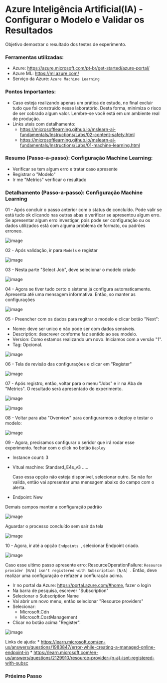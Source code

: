 # Azure Inteligência Artificial(IA) - Configurar o Modelo e Validar os Resultados
Objetivo demostrar o resultado dos testes de experimento.

### Ferramentas utilizadas:

- Azure: https://azure.microsoft.com/pt-br/get-started/azure-portal/
- Azure ML: https://ml.azure.com/
- Serviço da Azure: ``` Azure Machine Learning ```

### Pontos Importantes:

 - Caso esteja realizando apenas um prática de estudo, no final excluir tudo que foi construído nesse laboratório. Desta forma, minimiza o risco de ser cobrado algum valor. Lembre-se você está em um ambiente real de produção.
 - Links uteis com detalhamento:
    * https://microsoftlearning.github.io/mslearn-ai-fundamentals/Instructions/Labs/02-content-safety.html
    * https://microsoftlearning.github.io/mslearn-ai-fundamentals/Instructions/Labs/01-machine-learning.html

### Resumo (Passo-a-passo): Configuração Machine Learning:

 - Verificar se tem algum erro e tratar caso apresente
 - Registrar o "Modelo"
 - Ir me "Metrics" verificar o resultado
   
### Detalhamento (Passo-a-passo): Configuração Machine Learning

01 - Após concluir o passo anterior com o status de concluído. Pode valir se está tudo ok clicando nas outras abas e verificar se apresentou algum erro. Se apresentar algum erro investigar, pois pode ser configuração ou os dados utilizados está com alguma problema de formato, ou padrões erroneo.

![image](https://github.com/user-attachments/assets/47923b9c-424f-4faf-b0d6-3c376c8623c0)

02 - Após validação, ir para ``` Models ``` e registar

![image](https://github.com/user-attachments/assets/e8a46d45-dd9f-4156-88a6-27f1ced7dd5f)

03 - Nesta parte "Select Job", deve selecionar o modelo criado

![image](https://github.com/user-attachments/assets/2f352779-7463-4ed7-9551-d6957a7a6eef)

04 - Agora se tiver tudo certo o sistema já configura automaticamente. Apresenta até uma mensagem informativa. Então, so manter as configurações

![image](https://github.com/user-attachments/assets/1c25ff4a-3cb9-4070-8ea2-86ae4596d19c)

05 - Preencher com os dados para regitrar o modelo e clicar botão "Next":
   * Nome: deve ser unico e não pode ser com dados sensiveis.
   * Description: descrever conforme faz sentido ao seu modelo.
   * Version: Como estamos realizando um novo. Iniciamos com a versão "1".
   * Tag: Opcional.
   
   ![image](https://github.com/user-attachments/assets/d0add228-6c50-49ec-9e0c-affad3ca8373)

06 - Tela de revisão das configurações e clicar em "Register"

![image](https://github.com/user-attachments/assets/68198c9c-fe04-4174-ba4a-34ee4875a7b7)

07 - Após registro, então, voltar para o menu "Jobs" e ir na Aba de "Metrics". O resultado será apresentado do experimento.

![image](https://github.com/user-attachments/assets/b8c3e375-a375-4565-98e1-6a7bd7607704)

![image](https://github.com/user-attachments/assets/6e2796b9-b521-459d-b048-b1c17750d476)

08 - Voltar para aba "Overview" para configurarmos o deploy e testar o modelo:

![image](https://github.com/user-attachments/assets/238ce396-d4f7-4d7e-a426-dfe91549e612)

09 - Agora, precisamos configurar o seridor que irá rodar esse experimento. fechar com o click no botão ``` Deploy  ```
   * Instance count: 3
   * Vitual machine: Standard_E4s_v3 .....

     Caso essa opção não esteja disponivel, selecionar outro. Se não for valida, então vai apresentar uma mensagem abaixo do campo com o alerta.
   * Endpoint: New
     
   Demais campos manter a configuração padrão

![image](https://github.com/user-attachments/assets/c9486ea4-2b02-43db-a848-606e0cb534e2)

Aguardar o processo concluído sem sair da tela

![image](https://github.com/user-attachments/assets/e1e80e90-41f7-433a-9c7a-97cb9c1f2d60)

10 - Agora, ir até a opção ``` Endpoints  ```, selecionar Endpoint criado.

![image](https://github.com/user-attachments/assets/15833d77-a85e-44fc-8c3b-cd25fa15a9d4)

Caso esse ultimo passo apresente erro: ResourceOperationFailure: ``` Resource provider [N/A] isn't registered with Subscription [N/A]  ```. Então, deve realizar uma configuração e refazer a confiuração acima.

   * Ir no portal da Azure: https://portal.azure.com/#home, fazer o login
   * Na barra de pesquisa, escrever "Subscription"
   * Selecionar o Subscription Name
   * Vai abrir um novo menu, então selecionar "Resource providers"
   * Selecionar:
      * Microsoft.Cdn
      * Microsoft.CostManagement
   * Clicar no botão acima "Register".
   
   ![image](https://github.com/user-attachments/assets/79e279f1-96a9-4301-978a-71128c464908)

   Links de ajuda: 
     * https://learn.microsoft.com/en-us/answers/questions/1983847/error-while-creating-a-managed-online-endpoint-in
     * https://learn.microsoft.com/en-us/answers/questions/2129910/resource-provider-(n-a)-isnt-registered-with-subsc

### Próximo Passo



